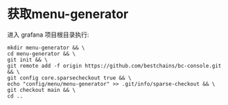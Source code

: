 # 获取menu-generator

进入 grafana 项目根目录执行:
```shell
mkdir menu-generator && \
cd menu-generator && \
git init && \
git remote add -f origin https://github.com/bestchains/bc-console.git && \
git config core.sparsecheckout true && \
echo "config/menu/menu-generator" >> .git/info/sparse-checkout && \
git checkout main && \
cd ..
```
